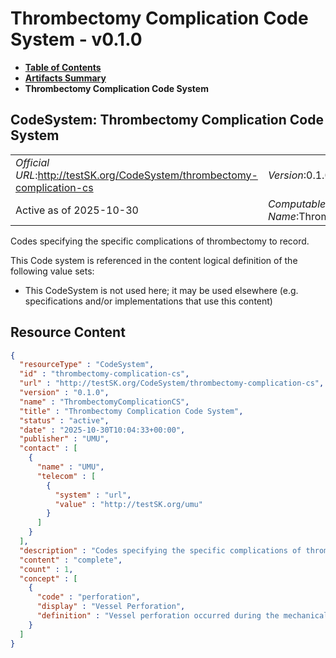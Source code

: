 # Thrombectomy Complication Code System - v0.1.0

* [**Table of Contents**](toc.md)
* [**Artifacts Summary**](artifacts.md)
* **Thrombectomy Complication Code System**

## CodeSystem: Thrombectomy Complication Code System 

| | |
| :--- | :--- |
| *Official URL*:http://testSK.org/CodeSystem/thrombectomy-complication-cs | *Version*:0.1.0 |
| Active as of 2025-10-30 | *Computable Name*:ThrombectomyComplicationCS |

 
Codes specifying the specific complications of thrombectomy to record. 

 This Code system is referenced in the content logical definition of the following value sets: 

* This CodeSystem is not used here; it may be used elsewhere (e.g. specifications and/or implementations that use this content)



## Resource Content

```json
{
  "resourceType" : "CodeSystem",
  "id" : "thrombectomy-complication-cs",
  "url" : "http://testSK.org/CodeSystem/thrombectomy-complication-cs",
  "version" : "0.1.0",
  "name" : "ThrombectomyComplicationCS",
  "title" : "Thrombectomy Complication Code System",
  "status" : "active",
  "date" : "2025-10-30T10:04:33+00:00",
  "publisher" : "UMU",
  "contact" : [
    {
      "name" : "UMU",
      "telecom" : [
        {
          "system" : "url",
          "value" : "http://testSK.org/umu"
        }
      ]
    }
  ],
  "description" : "Codes specifying the specific complications of thrombectomy to record.",
  "content" : "complete",
  "count" : 1,
  "concept" : [
    {
      "code" : "perforation",
      "display" : "Vessel Perforation",
      "definition" : "Vessel perforation occurred during the mechanical thrombectomy"
    }
  ]
}

```
